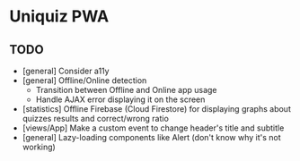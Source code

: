 # Uniquiz PWA

## TODO

* [general] Consider a11y
* [general] Offline/Online detection
  * Transition between Offline and Online app usage
  * Handle AJAX error displaying it on the screen
* [statistics] Offline Firebase (Cloud Firestore) for displaying graphs about quizzes results and correct/wrong ratio
* [views/App] Make a custom event to change header's title and subtitle
* [general] Lazy-loading components like Alert (don't know why it's not working)
